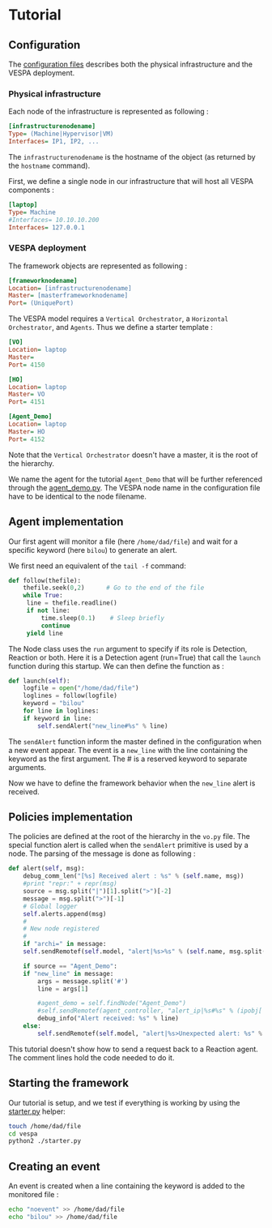 # Tutorial

## Configuration

The [configuration files](vespa/config.ini) describes both the physical infrastructure and the VESPA deployment.

### Physical infrastructure

Each node of the infrastructure is represented as following :

```ini
[infrastructurenodename]
Type= (Machine|Hypervisor|VM)
Interfaces= IP1, IP2, ...
```

The ``infrastructurenodename`` is the hostname of the object (as returned by the ``hostname`` command).

First, we define a single node in our infrastructure that will host all VESPA components :

```ini
[laptop]
Type= Machine
#Interfaces= 10.10.10.200
Interfaces= 127.0.0.1
```

### VESPA deployment

The framework objects are represented as following :

```ini
[frameworknodename]
Location= [infrastructurenodename]
Master= [masterframeworknodename]
Port= (UniquePort)
```

The VESPA model requires a ``Vertical Orchestrator``, a ``Horizontal Orchestrator``, and ``Agents``. Thus we define a starter template :

```ini
[VO]
Location= laptop
Master=
Port= 4150

[HO]
Location= laptop
Master= VO
Port= 4151

[Agent_Demo]
Location= laptop
Master= HO
Port= 4152
```

Note that the ``Vertical Orchestrator`` doesn't have a master, it is the root of the hierarchy.

We name the agent for the tutorial ``Agent_Demo`` that will be further referenced through the [agent_demo.py](vespa/agent_demo.py). The VESPA node name in the configuration file have to be identical to the node filename.

## Agent implementation

Our first agent will monitor a file (here ``/home/dad/file``) and wait for a specific keyword (here ``bilou``) to generate an alert.

We first need an equivalent of the ``tail -f`` command:

```python
def follow(thefile):
    thefile.seek(0,2)      # Go to the end of the file
    while True:
	 line = thefile.readline()
	 if not line:
	     time.sleep(0.1)    # Sleep briefly
	     continue
	 yield line
```

The Node class uses the ``run`` argument to specify if its role is Detection, Reaction or both. Here it is a Detection agent (run=True) that call the ``launch`` function during this startup. We can then define the function as :

```python
def launch(self):
    logfile = open("/home/dad/file")
    loglines = follow(logfile)
    keyword = "bilou"
    for line in loglines:
	if keyword in line:
	    self.sendAlert("new_line#%s" % line)
```

The ``sendAlert`` function inform the master defined in the configuration when a new event appear. The event is a ``new_line`` with the line containing the keyword as the first argument. The # is a reserved keyword to separate arguments.

Now we have to define the framework behavior when the ``new_line`` alert is received.

## Policies implementation

The policies are defined at the root of the hierarchy in the ``vo.py`` file. The special function alert is called when the ``sendAlert`` primitive is used by a node. The parsing of the message is done as following :

```python
def alert(self, msg):
    debug_comm_len("[%s] Received alert : %s" % (self.name, msg))
    #print "repr:" + repr(msg)
    source = msg.split("|")[1].split(">")[-2]
    message = msg.split(">")[-1]
    # Global logger
    self.alerts.append(msg)
    #
    # New node registered
    #
    if "archi=" in message:
	self.sendRemotef(self.model, "alert|%s>%s" % (self.name, msg.split("|")[1]))

    if source == "Agent_Demo":
	if "new_line" in message:
	    args = message.split('#')
	    line = args[1]

	    #agent_demo = self.findNode("Agent_Demo")
	    #self.sendRemotef(agent_controller, "alert_ip|%s#%s" % (ipobj['value'], mac))
	    debug_info("Alert received: %s" % line)
	else:
	    self.sendRemotef(self.model, "alert|%s>Unexpected alert: %s" % (self.name, message))
```

This tutorial doesn't show how to send a request back to a Reaction agent. The comment lines hold the code needed to do it.

## Starting the framework

Our tutorial is setup, and we test if everything is working by using the [starter.py](vespa/starter.py) helper:

```bash
touch /home/dad/file
cd vespa
python2 ./starter.py
```

## Creating an event

An event is created when a line containing the keyword is added to the monitored file :

```bash
echo "noevent" >> /home/dad/file
echo "bilou" >> /home/dad/file
```
